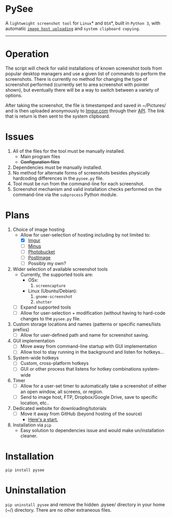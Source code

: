 # PySee
A `lightweight screenshot tool` for `Linux`* and `OSX`*, built in `Python 3`, with automatic [`image host uploading`](http://imgur.com/) and `system clipboard copying`.

---

# Operation
The script will check for valid installations of known screenshot tools from
popular desktop managers and use a given list of commands to perform the
screenshots. There is currently no method for changing the type of screenshot
performed (currently set to area screenshot with pointer shown), but eventually
there will be a way to switch between a variety of options.

After taking the screenshot, the file is timestamped and saved in ~/Pictures/
and is then uploaded anonymously to [Imgur.com](http://imgur.com/) through their [API](https://api.imgur.com/). The link that
is return is then sent to the system clipboard.

# Issues
1. All of the files for the tool must be manually installed.
   * Main program files
   * ~~Configuration files~~
3. Dependencies must be manually installed.
4. No method for alternate forms of screenshots besides physically hardcoding differences in the `pysee.py` file.
5. Tool must be run from the command-line for each screenshot.
6. Screenshot mechanism and valid installation checks performed on the command-line via the `subprocess` Python module.

# Plans
1. Choice of image hosting
   * Allow for user-selection of hosting including by not limited to:
      * [x] [Imgur](http://imgur.com/)
      * [ ] [Minus](http://minus.com/)
      * [ ] [Photobucket](http://s5.photobucket.com/)
      * [ ] [PostImage](http://postimage.org/)
      * [ ] Possibly my own?
2. Wider selection of available screenshot tools
   * Currently, the supported tools are:
      * OSx:
         1. `screencapture`
      * Linux (Ubuntu/Debian):
         1. `gnome-screenshot`
         2. `shutter`
   * [ ] Expand supported tools
   * [ ] Allow for user-selection + modification (without having to hard-code changes to the `pysee.py` file.
3. Custom storage locations and names (patterns or specific names/lists prefixs)
   * [ ] Allow for user-defined path and name for screenshot saving.
4. GUI implementation
   * [ ] Move away from command-line startup with GUI implementation
   * [ ] Allow tool to stay running in the background and listen for hotkeys...
5. System-wide hotkeys
    * [ ] Custom, cross-platform hotkeys
    * [ ] GUI or other process that listens for hotkey combinations system-wide
6. Timer
   * [ ] Allow for a user-set timer to automatically take a screenshot of either an open window, all screens, or region.
   * [ ] Send to image host, FTP, Dropbox/Google Drive, save to specific location, etc..
7. Dedicated website for downloading/tutorials
   * [ ] Move it away from GitHub (beyond hosting of the source)
     * [Here's a start.](http://pysee.me/)
8. Installation via `pip`
   * Easy solution to dependencies issue and would make un/installation cleaner.

# Installation
`pip install pysee`

# Uninstallation
`pip uninstall pysee` and remove the hidden .pysee/ directory in your home (~/) directory. There are no other extraneous files.
